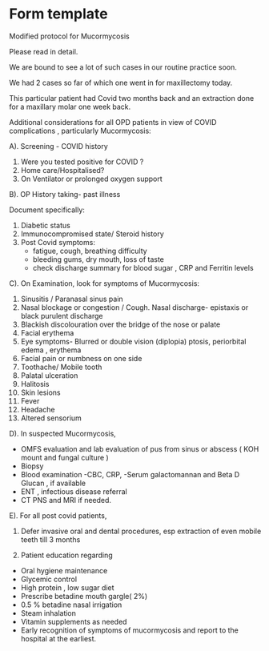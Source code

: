 # Form template
Modified protocol for Mucormycosis

Please read in detail.

We are bound to see a lot of such cases in our routine practice soon.

We had 2 cases so far of which one went in for maxillectomy today.

This particular patient had Covid two months back and an extraction done for a maxillary molar one week back.

 Additional considerations for all OPD patients in view of COVID complications , particularly Mucormycosis:

A). Screening - COVID history

1. Were you tested positive for COVID ?
2. Home care/Hospitalised?
3. On Ventilator or prolonged oxygen support  

B). OP History taking- past illness

Document specifically:
1. Diabetic status
2. Immunocompromised state/ Steroid history
3. Post Covid symptoms:
    - fatigue, cough, breathing difficulty
    - bleeding gums, dry mouth, loss of taste
    - check discharge summary for blood sugar , CRP and Ferritin levels 

C). On Examination, look for symptoms of Mucormycosis:

1. Sinusitis / Paranasal sinus pain
2. Nasal blockage or congestion / Cough. Nasal discharge- epistaxis or black purulent discharge
3. Blackish discolouration over the bridge of the nose or palate
4. Facial erythema
5. Eye symptoms- Blurred or double vision (diplopia) ptosis, periorbital edema , erythema
6. Facial pain or numbness on one side
7. Toothache/ Mobile tooth
8. Palatal ulceration
9. Halitosis
10. Skin lesions
11. Fever 
12.  Headache
13. Altered sensorium

D). In suspected Mucormycosis,

- OMFS evaluation and lab evaluation of pus from sinus  or abscess ( KOH mount and fungal culture ) 
- Biopsy
- Blood examination
    -CBC, CRP, 
    -Serum galactomannan and Beta D Glucan , if available
- ENT , infectious disease referral
- CT PNS and MRI if needed.

E). For all post covid patients,

 1. Defer invasive oral and dental procedures, esp extraction of even mobile teeth till 3 months 

2. Patient education regarding 

- Oral hygiene maintenance
 - Glycemic control 
- High protein , low sugar diet
 - Prescribe betadine mouth gargle( 2%) 
- 0.5 % betadine nasal irrigation
 - Steam inhalation 
- Vitamin supplements as needed
- Early recognition of symptoms of mucormycosis and report to the hospital at the earliest.

